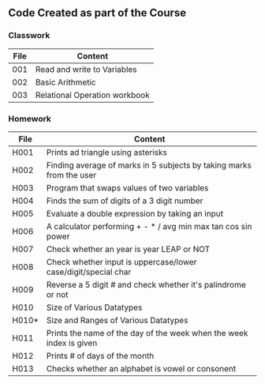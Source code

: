## Code Created as part of the Course

### Classwork
|File|Content|
|---|---|
|001|Read and write to Variables|
|002|Basic Arithmetic|
|003|Relational Operation workbook|


### Homework

|File|Content|
|---|---|
|H001|Prints ad triangle using asterisks|
|H002|Finding average of marks in 5 subjects by taking marks from the user|
|H003|Program that swaps values of two variables|
|H004|Finds the sum of digits of a 3 digit number|
|H005|Evaluate a double expression by taking an input|
|H006|A calculator performing + - * / avg min max tan cos sin power|
|H007|Check whether an year is year LEAP or NOT|
|H008|Check whether input is uppercase/lower case/digit/special char|
|H009|Reverse a 5 digit # and check whether it's palindrome or not|
|H010|Size of Various Datatypes|
|H010*|Size and Ranges of Various Datatypes|
|H011|Prints the name of the day of the week when the week index is given|
|H012|Prints # of days of the month|
|H013|Checks whether an alphabet is vowel or consonent|
